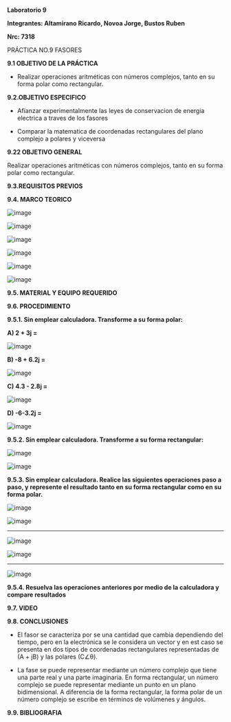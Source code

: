 **Laboratorio 9**

**Integrantes: Altamirano Ricardo, Novoa Jorge, Bustos Ruben**

**Nrc: 7318**

PRÁCTICA NO.9 FASORES

**9.1 OBJETIVO DE LA PRÁCTICA**

* Realizar operaciones aritméticas con números complejos, tanto en su forma polar como rectangular.

**9.2.OBJETIVO ESPECIFICO**

* Afianzar experimentalmente las leyes de conservacion de energia electrica a traves de los fasores

* Comparar la matematica de coordenadas rectangulares del plano complejo a polares y viceversa

**9.22 OBJETIVO GENERAL**

Realizar operaciones aritméticas con números complejos, tanto en su forma polar como rectangular.

**9.3.REQUISITOS PREVIOS**

**9.4. MARCO TEORICO**

![image](https://user-images.githubusercontent.com/105680588/186829835-8eb379de-6216-4e04-a436-3c2e1bf21097.png)

![image](https://user-images.githubusercontent.com/105680588/186829431-8de3716e-da6c-4811-8c99-4b87eb9b2f6a.png)

![image](https://user-images.githubusercontent.com/105680588/186829471-704cbcfa-8229-4df5-8589-4525c5abc469.png)

![image](https://user-images.githubusercontent.com/105680588/186829499-b43b57a9-4485-47ba-8ecc-7ad67e519762.png)

![image](https://user-images.githubusercontent.com/105680588/186829516-aac6956c-6d1e-4b9d-a5cd-36515382e896.png)

![image](https://user-images.githubusercontent.com/105680588/186829536-df67916b-b4f8-45ee-8a26-fcd313bc46a2.png)

**9.5. MATERIAL Y EQUIPO REQUERIDO**

**9.6. PROCEDIMIENTO**

**9.5.1. Sin emplear calculadora. Transforme a su forma polar:**

**A) 2 + 3j =**

![image](https://user-images.githubusercontent.com/105680588/186793239-0eaff57d-24a0-43d0-a4dc-6953db76607a.png)

**B) -8 + 6.2j =**

![image](https://user-images.githubusercontent.com/105680588/186793272-46312bad-df88-47e5-9476-918f47a1daf0.png)

**C) 4.3 - 2.8j =**

![image](https://user-images.githubusercontent.com/105680588/186793337-3d21861c-f336-4ae1-bb7b-1f04bed6c62b.png)

**D) -6-3.2j =**

![image](https://user-images.githubusercontent.com/105680588/186793381-6aa35a07-bdf2-4b92-be22-66d431692f55.png)

**9.5.2. Sin emplear calculadora. Transforme a su forma rectangular:**

![image](https://user-images.githubusercontent.com/105680588/186795477-f14dad2c-acb1-4e96-aa50-91e58ba16383.png)

![image](https://user-images.githubusercontent.com/105680588/186795514-bd3ec401-b25e-4d9d-9457-ac98e7012f8f.png)

**9.5.3. Sin emplear calculadora. Realice las siguientes operaciones paso a paso, y represente el resultado tanto en su forma rectangular como en su forma polar.**

![image](https://user-images.githubusercontent.com/105680588/186799370-4e258976-ee0f-48cf-8d7f-448b809e3313.png)

![image](https://user-images.githubusercontent.com/105680588/186799521-ae96cabb-0eed-4133-abcb-b118d19a00d5.png)

_____________________________________________________________________

![image](https://user-images.githubusercontent.com/105680588/186805595-e263e5ba-fd57-4170-b5f9-52112d02e317.png)

![image](https://user-images.githubusercontent.com/105680588/186805620-c9691a9e-1263-44fd-81a7-b4b6808d86af.png)

____________________________________________________________________

![image](https://user-images.githubusercontent.com/105680588/186808572-011caeeb-e6ed-45eb-a9e0-052b838bbf6c.png)

**9.5.4. Resuelva las operaciones anteriores por medio de la calculadora y compare resultados**

**9.7. VIDEO**

**9.8. CONCLUSIONES**

* El fasor se caracteriza por se una cantidad que cambia dependiendo del tiempo, pero en la electrónica se le considera un vector y en est caso se presenta en dos tipos de coordenadas rectangulares representadas de (A + jB) y las polares (C∠θ).

* La fase se puede representar mediante un número complejo que tiene una parte real y una parte imaginaria. En forma rectangular, un número complejo se puede representar mediante un punto en un plano bidimensional. A diferencia de la forma rectangular, la forma polar de un número complejo se escribe en términos de volúmenes y ángulos.

**9.9. BIBLIOGRAFIA**


